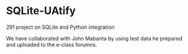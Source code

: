 # SQLite-UAtify
291 project on SQLite and Python integration

We have collaborated with John Mabanta by using test data he prepared and uploaded to the e-class forumns.